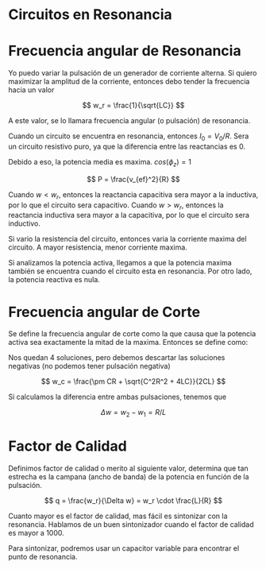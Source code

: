 # Circuitos en Resonancia

# Frecuencia angular de Resonancia

Yo puedo variar la pulsación de un generador de corriente alterna. Si quiero maximizar la amplitud de la corriente, entonces debo tender la frecuencia hacia un valor

$$
w_r = \frac{1}{\sqrt{LC}}
$$

A este valor, se lo llamara frecuencia angular (o pulsación) de resonancia.

Cuando un circuito se encuentra en resonancia, entonces $I_0 = V_0 / R$. Sera un circuito resistivo puro, ya que la diferencia entre las reactancias es $0$.

Debido a eso, la potencia media es maxima. $cos(\phi_z) = 1$

$$
P = \frac{v_{ef}^2}{R}
$$

Cuando $w < w_r$, entonces la reactancia capacitiva sera mayor a la inductiva, por lo que el circuito sera capacitivo. Cuando $w > w_r$, entonces la reactancia inductiva sera mayor a la capacitiva, por lo que el circuito sera inductivo.

Si vario la resistencia del circuito, entonces varia la corriente maxima del circuito. A mayor resistencia, menor corriente maxima.

Si analizamos la potencia activa, llegamos a que la potencia maxima también se encuentra cuando el circuito esta en resonancia. Por otro lado, la potencia reactiva es nula.

# Frecuencia angular de Corte

Se define la frecuencia angular de corte como la que causa que la potencia activa sea exactamente la mitad de la maxima. Entonces se define como:

Nos quedan 4 soluciones, pero debemos descartar las soluciones negativas (no podemos tener pulsación negativa)

$$
w_c = \frac{\pm CR + \sqrt{C^2R^2 + 4LC}}{2CL}
$$

Si calculamos la diferencia entre ambas pulsaciones, tenemos que

$$
\Delta w = w_2 - w_1 = R/L
$$

# Factor de Calidad

Definimos factor de calidad o merito al siguiente valor, determina que tan estrecha es la campana (ancho de banda) de la potencia en función de la pulsación.

$$
q = \frac{w_r}{\Delta w} = w_r \cdot \frac{L}{R}
$$

Cuanto mayor es el factor de calidad, mas fácil es sintonizar con la resonancia. Hablamos de un buen sintonizador cuando el factor de calidad es mayor a $1000$. 

Para sintonizar, podremos usar un capacitor variable para encontrar el punto de resonancia.